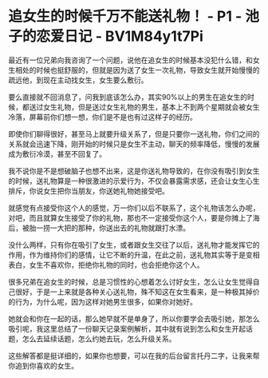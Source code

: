 # 追女生的时候千万不能送礼物！ - P1 - 池子的恋爱日记 - BV1M84y1t7Pi

最近有一位兄弟向我咨询了一个问题，说他在追女生的时候基本没犯什么错，和女生相处的时候也挺舒服的，但就是因为送了女生一次礼物，导致女生就开始慢慢的疏远他，到现在主动找女生，女生要么敷衍。

要么直接就不回消息了，问我到底该怎么办，其实90%以上的男生在追女生的时候，都送过女生礼物，但是送过女生礼物的男生，基本上不到两个星期就会被女生冷落，屏幕前你们想一想，你们是不是也有过这样子的经历。

即使你们聊得很好，甚至马上就要升级关系了，但是只要你一送礼物，你们之间的关系就会迅速下降，刚开始的时候只是女生不主动，聊天的频率降低，慢慢的发展成为敷衍冷漠，甚至不回复了。

我不说你是不是想破脑子也想不出来，这是你送礼物导致的，在你没有吸引到女生的时候，送礼物算是一种很激进的示爱行为，不仅会暴露需求感，还会让女生心生排斥，你说女生把你当朋友，你送她礼物她接受吧。

就感觉有点接受你这个人的感觉，万一你们以后不联系了，这个礼物该怎么办呢，对吧，而且就算女生接受了你的礼物，那也不一定接受你这个人，要是你摊上了海后，被胎一捞一大把的那种，你送出去的礼物就跟打水漂。

没什么两样，只有你在吸引了女生，或者跟女生交往了以后，送礼物才能发挥它的作用，作为维持你们的感情，让它不断的升温，在此之前，送礼物其实等于是变相表白，女生不喜欢你，拒绝你礼物的同时，也会拒绝你这个人。

很多兄弟在追女生的时候，总是习惯性的心想着怎么讨好女生，怎么让女生觉得自己很好，于是一上来就是各种关心送礼物，殊不知这在女生看来，是一种极其掉价的行为，为什么呢，因为这样对她男生很多，如果你对她好。

她就会和你在一起的话，那么她早就不是单身了，所以你要学会去吸引她，那怎么吸引呢，我这里总结了一份聊天记录案例解析，其中就有说到怎么和女生开起话题，怎么去延续话题，怎么约她去玩，怎么升级关系。

这些解答都是挺详细的，如果你也想要，可以在我的后台留言托丹二字，让我来帮你追到你喜欢的女生。